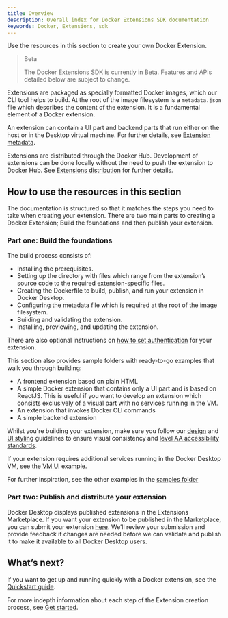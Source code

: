 ```yaml
---
title: Overview
description: Overall index for Docker Extensions SDK documentation
keywords: Docker, Extensions, sdk
---
```


Use the resources in this section to create your own Docker Extension.

> Beta
>
> The Docker Extensions SDK is currently in Beta.
> Features and APIs detailed below are subject to change.

Extensions are packaged as specially formatted Docker images, which our CLI tool helps to build. At the root of the image filesystem is a `metadata.json` file which describes the content of the extension. It is a fundamental element of a Docker extension.

An extension can contain a UI part and backend parts that run either on the host or in the Desktop virtual machine. For further details, see [Extension metadata](extensions/METADATA.md).

Extensions are distributed through the Docker Hub.
Development of extensions can be done locally without the need to push the extension to Docker Hub. See [Extensions distribution](extensions/DISTRIBUTION.md) for further details.

## How to use the resources in this section

The documentation is structured  so that it matches the steps you need to take when creating your extension. There are two main parts to creating a Docker Extension; Build the foundations and then publish your extension. 



### Part one: Build the foundations

The build process consists of:

- Installing the prerequisites.
- Setting up the directory with files which range from the extension’s source code to the required extension-specific files.
- Creating the Dockerfile to build, publish, and run your extension in Docker Desktop.
- Configuring the metadata file which is required at the root of the image filesystem.
- Building and validating the extension.
- Installing, previewing, and updating the extension.

There are also optional instructions on [how to set authentication](build/oauth2-flow.md) for your extension.

This section also provides sample folders with ready-to-go examples that walk you through building:

- A frontend extension based on plain HTML
- A simple Docker extension that contains only a UI part and is based on ReactJS. This is useful if you want to develop an extension which consists exclusively of a visual part with no services running in the VM.
- An extension that invokes Docker CLI commands
- A simple backend extension

Whilst you're building your extension, make sure you follow our [design](design/design-guidelines.md) and [UI styling](design/overview.md) guidelines to ensure visual consistency and [level AA accessibility standards](https://www.w3.org/WAI/WCAG2AA-Conformance).

If your extension requires additional services running in the Docker Desktop VM, see the [VM UI](https://github.com/docker/extensions-sdk/tree/main/samples/vm-service) example.

For further inspiration, see the other examples in the [samples folder](https://github.com/docker/extensions-sdk/tree/main/samples)

### Part two: Publish and distribute your extension

Docker Desktop displays published extensions in the Extensions Marketplace. If you want your extension to be published in the Marketplace, you can submit your extension [here](https://www.docker.com/products/extensions/submissions/). We’ll review your submission and provide feedback if changes are needed before we can validate and publish it to make it available to all Docker Desktop users.


## What’s next?
If you want to get up and running quickly with a Docker extension, see the [Quickstart guide](quickstart.md). 

For more indepth information about each step of the Extension creation process, see [Get started](/build/get-started.md).